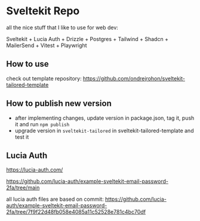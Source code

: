 # Sveltekit Repo

all the nice stuff that I like to use for web dev:

Sveltekit + Lucia Auth + Drizzle + Postgres + Tailwind + Shadcn + MailerSend + Vitest + Playwright

## How to use
check out template repository:
https://github.com/ondrejrohon/sveltekit-tailored-template

## How to publish new version
- after implementing changes, update version in package.json, tag it, push it and run `npm publish`
- upgrade version in `sveltekit-tailored` in sveltekit-tailored-template and test it

## Lucia Auth
https://lucia-auth.com/

https://github.com/lucia-auth/example-sveltekit-email-password-2fa/tree/main

all lucia auth files are based on commit:
https://github.com/lucia-auth/example-sveltekit-email-password-2fa/tree/7f9f22d48fb058e4085a11c52528e781c4bc70df
